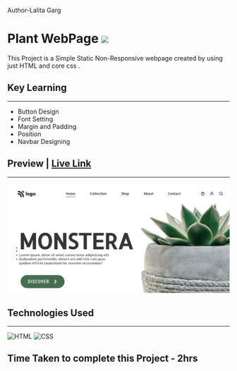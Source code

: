 Author-Lalita Garg
# Plant WebPage ![](	https://img.shields.io/website-up-down-green-red/http/monip.org.svg)

This Project is a Simple Static Non-Responsive webpage created by using just HTML and core css .

## Key Learning 
***
- Button Design 
- Font Setting
- Margin and Padding 
- Position 
- Navbar Designing 

## Preview |     [Live Link]()
***
![ScreenShot](./screenshot.png)

## Technologies Used 
***
![HTML](https://img.shields.io/badge/HTML5-E34F26?style=for-the-badge&logo=html5&logoColor=white)
![CSS](	https://img.shields.io/badge/CSS3-1572B6?style=for-the-badge&logo=css3&logoColor=white)

## Time Taken to complete this Project - 2hrs